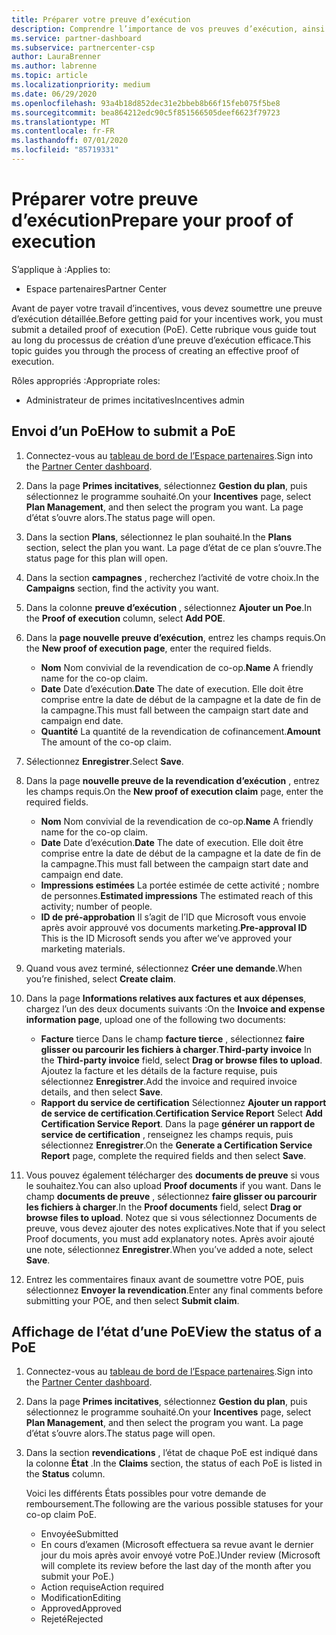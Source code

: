```yaml
---
title: Préparer votre preuve d’exécution
description: Comprendre l’importance de vos preuves d’exécution, ainsi que les chronologies, l’affichage de l’État et les instructions d’envoi.
ms.service: partner-dashboard
ms.subservice: partnercenter-csp
author: LauraBrenner
ms.author: labrenne
ms.topic: article
ms.localizationpriority: medium
ms.date: 06/29/2020
ms.openlocfilehash: 93a4b18d852dec31e2bbeb8b66f15feb075f5be8
ms.sourcegitcommit: bea864212edc90c5f851566505deef6623f79723
ms.translationtype: MT
ms.contentlocale: fr-FR
ms.lasthandoff: 07/01/2020
ms.locfileid: "85719331"
---
```

# <a name="prepare-your-proof-of-execution"></a><span data-ttu-id="15300-103">Préparer votre preuve d’exécution</span><span class="sxs-lookup"><span data-stu-id="15300-103">Prepare your proof of execution</span></span>

<span data-ttu-id="15300-104">S’applique à :</span><span class="sxs-lookup"><span data-stu-id="15300-104">Applies to:</span></span>

- <span data-ttu-id="15300-105">Espace partenaires</span><span class="sxs-lookup"><span data-stu-id="15300-105">Partner Center</span></span>

<span data-ttu-id="15300-106">Avant de payer votre travail d’incentives, vous devez soumettre une preuve d’exécution détaillée.</span><span class="sxs-lookup"><span data-stu-id="15300-106">Before getting paid for your incentives work, you must submit a detailed proof of execution (PoE).</span></span> <span data-ttu-id="15300-107">Cette rubrique vous guide tout au long du processus de création d’une preuve d’exécution efficace.</span><span class="sxs-lookup"><span data-stu-id="15300-107">This topic guides you through the process of creating an effective proof of execution.</span></span>

<span data-ttu-id="15300-108">Rôles appropriés :</span><span class="sxs-lookup"><span data-stu-id="15300-108">Appropriate roles:</span></span>

- <span data-ttu-id="15300-109">Administrateur de primes incitatives</span><span class="sxs-lookup"><span data-stu-id="15300-109">Incentives admin</span></span>

## <a name="how-to-submit-a-poe"></a><span data-ttu-id="15300-110">Envoi d’un PoE</span><span class="sxs-lookup"><span data-stu-id="15300-110">How to submit a PoE</span></span>

1. <span data-ttu-id="15300-111">Connectez-vous au [tableau de bord de l’Espace partenaires](https://partner.microsoft.com/dashboard/).</span><span class="sxs-lookup"><span data-stu-id="15300-111">Sign into the [Partner Center dashboard](https://partner.microsoft.com/dashboard/).</span></span>

2. <span data-ttu-id="15300-112">Dans la page **Primes incitatives**, sélectionnez **Gestion du plan**, puis sélectionnez le programme souhaité.</span><span class="sxs-lookup"><span data-stu-id="15300-112">On your **Incentives** page, select **Plan Management**, and then select the program you want.</span></span> <span data-ttu-id="15300-113">La page d’état s’ouvre alors.</span><span class="sxs-lookup"><span data-stu-id="15300-113">The status page will open.</span></span>

3. <span data-ttu-id="15300-114">Dans la section **Plans**, sélectionnez le plan souhaité.</span><span class="sxs-lookup"><span data-stu-id="15300-114">In the **Plans** section, select the plan you want.</span></span> <span data-ttu-id="15300-115">La page d’état de ce plan s’ouvre.</span><span class="sxs-lookup"><span data-stu-id="15300-115">The status page for this plan will open.</span></span>

4. <span data-ttu-id="15300-116">Dans la section **campagnes** , recherchez l’activité de votre choix.</span><span class="sxs-lookup"><span data-stu-id="15300-116">In the **Campaigns** section, find the activity you want.</span></span>

5. <span data-ttu-id="15300-117">Dans la colonne **preuve d’exécution** , sélectionnez **Ajouter un Poe**.</span><span class="sxs-lookup"><span data-stu-id="15300-117">In the **Proof of execution** column, select **Add POE**.</span></span>

6. <span data-ttu-id="15300-118">Dans la **page nouvelle preuve d’exécution**, entrez les champs requis.</span><span class="sxs-lookup"><span data-stu-id="15300-118">On the **New proof of execution page**, enter the required fields.</span></span>

   - <span data-ttu-id="15300-119">**Nom**  Nom convivial de la revendication de co-op.</span><span class="sxs-lookup"><span data-stu-id="15300-119">**Name**  A friendly name for the co-op claim.</span></span>
   - <span data-ttu-id="15300-120">**Date**  Date d’exécution.</span><span class="sxs-lookup"><span data-stu-id="15300-120">**Date**  The date of execution.</span></span> <span data-ttu-id="15300-121">Elle doit être comprise entre la date de début de la campagne et la date de fin de la campagne.</span><span class="sxs-lookup"><span data-stu-id="15300-121">This must fall between the campaign start date and campaign end date.</span></span>
   - <span data-ttu-id="15300-122">**Quantité**  La quantité de la revendication de cofinancement.</span><span class="sxs-lookup"><span data-stu-id="15300-122">**Amount**  The amount of the co-op claim.</span></span>

7. <span data-ttu-id="15300-123">Sélectionnez **Enregistrer**.</span><span class="sxs-lookup"><span data-stu-id="15300-123">Select **Save**.</span></span>

8. <span data-ttu-id="15300-124">Dans la page **nouvelle preuve de la revendication d’exécution** , entrez les champs requis.</span><span class="sxs-lookup"><span data-stu-id="15300-124">On the **New proof of execution claim** page, enter the required fields.</span></span>

   - <span data-ttu-id="15300-125">**Nom**  Nom convivial de la revendication de co-op.</span><span class="sxs-lookup"><span data-stu-id="15300-125">**Name**  A friendly name for the co-op claim.</span></span>
   - <span data-ttu-id="15300-126">**Date**  Date d’exécution.</span><span class="sxs-lookup"><span data-stu-id="15300-126">**Date**  The date of execution.</span></span> <span data-ttu-id="15300-127">Elle doit être comprise entre la date de début de la campagne et la date de fin de la campagne.</span><span class="sxs-lookup"><span data-stu-id="15300-127">This must fall between the campaign start date and campaign end date.</span></span>
   - <span data-ttu-id="15300-128">**Impressions estimées**   La portée estimée de cette activité ; nombre de personnes.</span><span class="sxs-lookup"><span data-stu-id="15300-128">**Estimated impressions**   The estimated reach of this activity; number of people.</span></span>
   - <span data-ttu-id="15300-129">**ID de pré-approbation**   Il s’agit de l’ID que Microsoft vous envoie après avoir approuvé vos documents marketing.</span><span class="sxs-lookup"><span data-stu-id="15300-129">**Pre-approval ID**   This is the ID Microsoft sends you after we’ve approved your marketing materials.</span></span>

9. <span data-ttu-id="15300-130">Quand vous avez terminé, sélectionnez **Créer une demande**.</span><span class="sxs-lookup"><span data-stu-id="15300-130">When you’re finished, select **Create claim**.</span></span>

10. <span data-ttu-id="15300-131">Dans la page **Informations relatives aux factures et aux dépenses**, chargez l’un des deux documents suivants :</span><span class="sxs-lookup"><span data-stu-id="15300-131">On the **Invoice and expense information page**, upload one of the following two documents:</span></span>
    - <span data-ttu-id="15300-132">**Facture** tierce  Dans le champ **facture tierce** , sélectionnez **faire glisser ou parcourir les fichiers à charger**.</span><span class="sxs-lookup"><span data-stu-id="15300-132">**Third-party invoice**  In the **Third-party invoice** field, select **Drag or browse files to upload**.</span></span> <span data-ttu-id="15300-133">Ajoutez la facture et les détails de la facture requise, puis sélectionnez **Enregistrer**.</span><span class="sxs-lookup"><span data-stu-id="15300-133">Add the invoice and required invoice details, and then select **Save**.</span></span>
    - <span data-ttu-id="15300-134">**Rapport du service de certification**  Sélectionnez **Ajouter un rapport de service de certification**.</span><span class="sxs-lookup"><span data-stu-id="15300-134">**Certification Service Report**  Select **Add Certification Service Report**.</span></span> <span data-ttu-id="15300-135">Dans la page **générer un rapport de service de certification** , renseignez les champs requis, puis sélectionnez **Enregistrer**.</span><span class="sxs-lookup"><span data-stu-id="15300-135">On the **Generate a Certification Service Report** page, complete the required fields and then select **Save**.</span></span>

11. <span data-ttu-id="15300-136">Vous pouvez également télécharger des **documents de preuve** si vous le souhaitez.</span><span class="sxs-lookup"><span data-stu-id="15300-136">You can also upload **Proof documents** if you want.</span></span> <span data-ttu-id="15300-137">Dans le champ **documents de preuve** , sélectionnez **faire glisser ou parcourir les fichiers à charger**.</span><span class="sxs-lookup"><span data-stu-id="15300-137">In the **Proof documents** field, select **Drag or browse files to upload**.</span></span> <span data-ttu-id="15300-138">Notez que si vous sélectionnez Documents de preuve, vous devez ajouter des notes explicatives.</span><span class="sxs-lookup"><span data-stu-id="15300-138">Note that if you select Proof documents, you must add explanatory notes.</span></span> <span data-ttu-id="15300-139">Après avoir ajouté une note, sélectionnez **Enregistrer**.</span><span class="sxs-lookup"><span data-stu-id="15300-139">When you’ve added a note, select **Save**.</span></span>

12. <span data-ttu-id="15300-140">Entrez les commentaires finaux avant de soumettre votre POE, puis sélectionnez **Envoyer la revendication**.</span><span class="sxs-lookup"><span data-stu-id="15300-140">Enter any final comments before submitting your POE, and then select **Submit claim**.</span></span>

## <a name="view-the-status-of-a-poe"></a><span data-ttu-id="15300-141">Affichage de l’état d’une PoE</span><span class="sxs-lookup"><span data-stu-id="15300-141">View the status of a PoE</span></span>

1. <span data-ttu-id="15300-142">Connectez-vous au [tableau de bord de l’Espace partenaires](https://partner.microsoft.com/dashboard/).</span><span class="sxs-lookup"><span data-stu-id="15300-142">Sign into the [Partner Center dashboard](https://partner.microsoft.com/dashboard/).</span></span>

2. <span data-ttu-id="15300-143">Dans la page **Primes incitatives**, sélectionnez **Gestion du plan**, puis sélectionnez le programme souhaité.</span><span class="sxs-lookup"><span data-stu-id="15300-143">On your **Incentives** page, select **Plan Management**, and then select the program you want.</span></span> <span data-ttu-id="15300-144">La page d’état s’ouvre alors.</span><span class="sxs-lookup"><span data-stu-id="15300-144">The status page will open.</span></span>

3. <span data-ttu-id="15300-145">Dans la section **revendications** , l’état de chaque PoE est indiqué dans la colonne **État** .</span><span class="sxs-lookup"><span data-stu-id="15300-145">In the **Claims** section, the status of each PoE is listed in the **Status** column.</span></span>

   <span data-ttu-id="15300-146">Voici les différents États possibles pour votre demande de remboursement.</span><span class="sxs-lookup"><span data-stu-id="15300-146">The following are the various possible statuses for your co-op claim PoE.</span></span>

   - <span data-ttu-id="15300-147">Envoyée</span><span class="sxs-lookup"><span data-stu-id="15300-147">Submitted</span></span>
   - <span data-ttu-id="15300-148">En cours d’examen (Microsoft effectuera sa revue avant le dernier jour du mois après avoir envoyé votre PoE.)</span><span class="sxs-lookup"><span data-stu-id="15300-148">Under review (Microsoft will complete its review before the last day of the month after you submit your PoE.)</span></span>
   - <span data-ttu-id="15300-149">Action requise</span><span class="sxs-lookup"><span data-stu-id="15300-149">Action required</span></span>
   - <span data-ttu-id="15300-150">Modification</span><span class="sxs-lookup"><span data-stu-id="15300-150">Editing</span></span>
   - <span data-ttu-id="15300-151">Approved</span><span class="sxs-lookup"><span data-stu-id="15300-151">Approved</span></span>
   - <span data-ttu-id="15300-152">Rejeté</span><span class="sxs-lookup"><span data-stu-id="15300-152">Rejected</span></span>
